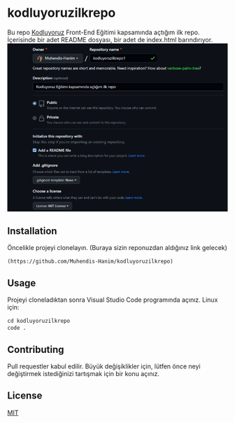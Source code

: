 # kodluyoruzilkrepo
Bu repo [Kodluyoruz](https://kodluyoruz.org/) Front-End Eğitimi kapsamında açtığım ilk repo. İçerisinde bir adet README dosyası, bir adet de index.html barındırıyor.
![Image](repo.png)

## Installation
Öncelikle projeyi clonelayın. (Buraya sizin reponuzdan aldığınız link gelecek)
```
(https://github.com/Muhendis-Hanim/kodluyoruzilkrepo)
```


## Usage
Projeyi cloneladıktan sonra Visual Studio Code programında açınız. 
Linux için:
```
cd kodluyoruzilkrepo
code .
```

## Contributing
Pull requestler kabul edilir. Büyük değişiklikler için, lütfen önce neyi değiştirmek istediğinizi tartışmak için bir konu açınız.

## License
[MIT]()
